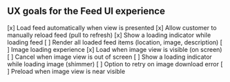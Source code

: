 ## UX goals for the Feed UI experience

[x] Load feed automatically when view is presented
[x] Allow customer to manually reload feed (pull to refresh)
[x] Show a loading indicator while loading feed
[ ] Render all loaded feed items (location, image, description)
[ ] Image loading experience
    [x] Load when image view is visible (on screen)
    [ ] Cancel when image view is out of screen
    [ ] Show a loading indicator while loading image (shimmer)
    [ ] Option to retry on image download error
    [ ] Preload when image view is near visible

